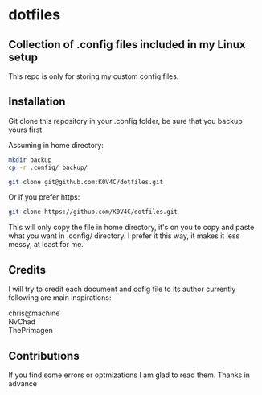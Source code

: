 # dotfiles

## Collection of .config files included in my Linux setup

This repo is only for storing my custom config files.

## Installation

Git clone this repository in your .config folder, be sure that you backup yours first 

Assuming in home directory:

```bash
mkdir backup
cp -r .config/ backup/
```

```bash
git clone git@github.com:K0V4C/dotfiles.git
```

Or if you prefer https:

```bash
git clone https://github.com/K0V4C/dotfiles.git
```
This will only copy the file in home directory, it's on you to copy and paste what you want
in .config/ directory. I prefer it this way, it makes it less messy, at least for me.

## Credits

I will try to credit each document and cofig file to its author currently following are main inspirations:

chris@machine  
NvChad  
ThePrimagen  

## Contributions

If you find some errors or optmizations I am glad to read them. Thanks in advance

